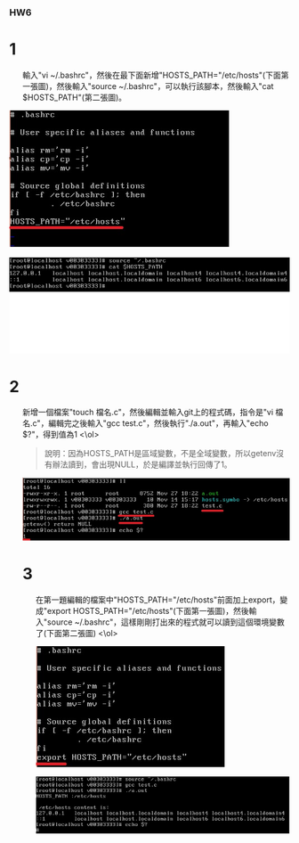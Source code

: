 ### HW6

# 1

<ol>輸入"vi ~/.bashrc"，然後在最下面新增"HOSTS_PATH="/etc/hosts"(下面第一張圖)，然後輸入"source ~/.bashrc"，可以執行該腳本，然後輸入"cat $HOSTS_PATH"(第二張圖)。
</ol>

![1](1.jpg)

![2](2.jpg)

# 2

<ol>新增一個檔案"touch 檔名.c"，然後編輯並輸入git上的程式碼，指令是"vi 檔名.c"，編輯完之後輸入"gcc test.c"，然後執行"./a.out"，再輸入"echo $?"，得到值為1
<\ol>

> 說明：因為HOSTS_PATH是區域變數，不是全域變數，所以getenv沒有辦法讀到，會出現NULL，於是編譯並執行回傳了1。

![3](3.jpg)

# 3

<ol>在第一題編輯的檔案中"HOSTS_PATH="/etc/hosts"前面加上export，變成"export HOSTS_PATH="/etc/hosts"(下面第一張圖)，然後輸入"source ~/.bashrc"，這樣剛剛打出來的程式就可以讀到這個環境變數了(下面第二張圖)
<\ol>

![4](4.jpg)

![5](5.jpg)
